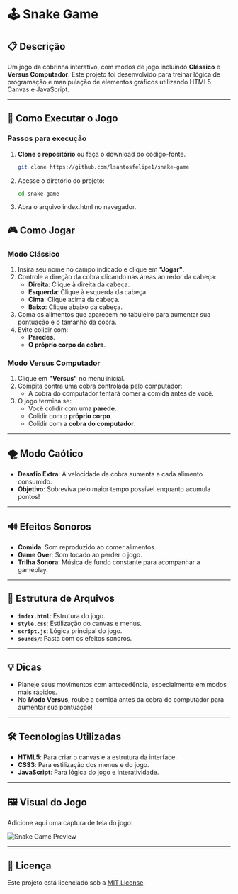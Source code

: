 # 🕹️ Snake Game

## 📋 Descrição
Um jogo da cobrinha interativo, com modos de jogo incluindo **Clássico** e **Versus Computador**. Este projeto foi desenvolvido para treinar lógica de programação e manipulação de elementos gráficos utilizando HTML5 Canvas e JavaScript.

---

## 🚀 Como Executar o Jogo

### Passos para execução
1. **Clone o repositório** ou faça o download do código-fonte.
   ```bash
   git clone https://github.com/lsantosfelipe1/snake-game
2. Acesse o diretório do projeto:
   ```bash
   cd snake-game
3. Abra o arquivo index.html no navegador.

## 🎮 Como Jogar

### Modo Clássico
1. Insira seu nome no campo indicado e clique em **"Jogar"**.
2. Controle a direção da cobra clicando nas áreas ao redor da cabeça:
   - **Direita**: Clique à direita da cabeça.
   - **Esquerda**: Clique à esquerda da cabeça.
   - **Cima**: Clique acima da cabeça.
   - **Baixo**: Clique abaixo da cabeça.
3. Coma os alimentos que aparecem no tabuleiro para aumentar sua pontuação e o tamanho da cobra.
4. Evite colidir com:
   - **Paredes**.
   - **O próprio corpo da cobra**.

### Modo Versus Computador
1. Clique em **"Versus"** no menu inicial.
2. Compita contra uma cobra controlada pelo computador:
   - A cobra do computador tentará comer a comida antes de você.
3. O jogo termina se:
   - Você colidir com uma **parede**.
   - Colidir com o **próprio corpo**.
   - Colidir com a **cobra do computador**.

---

## 🌪️ Modo Caótico
- **Desafio Extra**: A velocidade da cobra aumenta a cada alimento consumido.
- **Objetivo**: Sobreviva pelo maior tempo possível enquanto acumula pontos!

---

## 🔊 Efeitos Sonoros
- **Comida**: Som reproduzido ao comer alimentos.
- **Game Over**: Som tocado ao perder o jogo.
- **Trilha Sonora**: Música de fundo constante para acompanhar a gameplay.

---

## 📂 Estrutura de Arquivos
- **`index.html`**: Estrutura do jogo.
- **`style.css`**: Estilização do canvas e menus.
- **`script.js`**: Lógica principal do jogo.
- **`sounds/`**: Pasta com os efeitos sonoros.

---

## 💡 Dicas
- Planeje seus movimentos com antecedência, especialmente em modos mais rápidos.
- No **Modo Versus**, roube a comida antes da cobra do computador para aumentar sua pontuação!

---

## 🛠️ Tecnologias Utilizadas
- **HTML5**: Para criar o canvas e a estrutura da interface.
- **CSS3**: Para estilização dos menus e do jogo.
- **JavaScript**: Para lógica do jogo e interatividade.

---

## 🖼️ Visual do Jogo
Adicione aqui uma captura de tela do jogo:

![Snake Game Preview](https://i.postimg.cc/QtKcq5G1/gamepreview.png)

---

## 📃 Licença
Este projeto está licenciado sob a [MIT License](LICENSE).